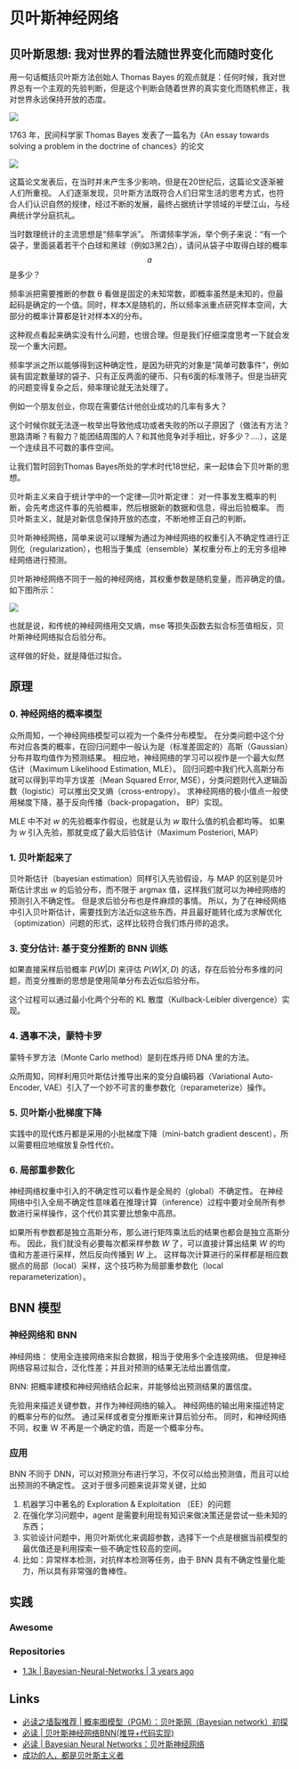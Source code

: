 # 贝叶斯神经网络

## 贝叶斯思想: 我对世界的看法随世界变化而随时变化

用一句话概括贝叶斯方法创始人 Thomas Bayes 的观点就是：任何时候，我对世界总有一个主观的先验判断，但是这个判断会随着世界的真实变化而随机修正，我对世界永远保持开放的态度。

![](https://cdn.jsdelivr.net/gh/xxzhai123/img/img532548-20191016101117699-1196006334.png)

1763 年，民间科学家 Thomas Bayes 发表了一篇名为《An essay towards solving a problem in the doctrine of chances》的论文

![](https://cdn.jsdelivr.net/gh/xxzhai123/img/img532548-20191016101336670-865850886.png)

这篇论文发表后，在当时并未产生多少影响，但是在20世纪后，这篇论文逐渐被人们所重视。
人们逐渐发现，贝叶斯方法既符合人们日常生活的思考方式，也符合人们认识自然的规律，经过不断的发展，最终占据统计学领域的半壁江山，与经典统计学分庭抗礼。

当时数理统计的主流思想是“频率学派”。
所谓频率学派，举个例子来说：“有一个袋子，里面装着若干个白球和黑球（例如3黑2白），请问从袋子中取得白球的概率 $$a$$ 是多少？

频率派把需要推断的参数 θ 看做是固定的未知常数，即概率虽然是未知的，但最起码是确定的一个值。同时，样本X是随机的，所以频率派重点研究样本空间，大部分的概率计算都是针对样本X的分布。

这种观点看起来确实没有什么问题，也很合理。但是我们仔细深度思考一下就会发现一个重大问题。

频率学派之所以能够得到这种确定性，是因为研究的对象是“简单可数事件”，例如装有固定数量球的袋子、只有正反两面的硬币、只有6面的标准筛子。但是当研究的问题变得复杂之后，频率理论就无法处理了。

例如一个朋友创业，你现在需要估计他创业成功的几率有多大？

这个时候你就无法逐一枚举出导致他成功或者失败的所以子原因了（做法有方法？思路清晰？有毅力？能团结周围的人？和其他竞争对手相比，好多少？....），这是一个连续且不可数的事件空间。

让我们暂时回到Thomas Bayes所处的学术时代18世纪，来一起体会下贝叶斯的思想。

贝叶斯主义来自于统计学中的一个定律—贝叶斯定律： 对一件事发生概率的判断，会先考虑这件事的先验概率，然后根据新的数据和信息，得出后验概率。
而贝叶斯主义，就是对新信息保持开放的态度，不断地修正自己的判断。


贝叶斯神经网络，简单来说可以理解为通过为神经网络的权重引入不确定性进行正则化（regularization），也相当于集成（ensemble）某权重分布上的无穷多组神经网络进行预测。

贝叶斯神经网络不同于一般的神经网络，其权重参数是随机变量，而非确定的值。如下图所示：

![](https://pic2.zhimg.com/80/v2-af5a6d9aacbd34618d8441a3c04f5fed_720w.jpg)

也就是说，和传统的神经网络用交叉熵，mse 等损失函数去拟合标签值相反，贝叶斯神经网络拟合后验分布。

这样做的好处，就是降低过拟合。

## 原理

### 0. 神经网络的概率模型

众所周知，一个神经网络模型可以视为一个条件分布模型。
在分类问题中这个分布对应各类的概率，在回归问题中一般认为是（标准差固定的）高斯（Gaussian）分布并取均值作为预测结果。
相应地，神经网络的学习可以视作是一个最大似然估计（Maximum Likelihood Estimation, MLE）。
回归问题中我们代入高斯分布就可以得到平均平方误差（Mean Squared Error, MSE），分类问题则代入逻辑函数（logistic）可以推出交叉熵（cross-entropy）。
求神经网络的极小值点一般使用梯度下降，基于反向传播（back-propagation， BP）实现。

MLE 中不对 $w$ 的先验概率作假设，也就是认为 $w$ 取什么值的机会都均等。
如果为 $w$ 引入先验，那就变成了最大后验估计（Maximum Posteriori, MAP）

### 1. 贝叶斯起来了

贝叶斯估计（bayesian estimation）同样引入先验假设，与 MAP 的区别是贝叶斯估计求出 $w$ 的后验分布，而不限于 argmax 值，这样我们就可以为神经网络的预测引入不确定性。
但是求后验分布也是件麻烦的事情。
所以，为了在神经网络中引入贝叶斯估计，需要找到方法近似这些东西，并且最好能转化成为求解优化（optimization）问题的形式，这样比较符合我们炼丹师的追求。

### 3. 变分估计: 基于变分推断的 BNN 训练

如果直接采样后验概率 $P(W|D)$ 来评估 $P(W|X,D)$ 的话，存在后验分布多维的问题，而变分推断的思想是使用简单分布去近似后验分布。

这个过程可以通过最小化两个分布的 KL 散度（Kullback-Leibler divergence）实现。

### 4. 遇事不决，蒙特卡罗

蒙特卡罗方法（Monte Carlo method）是刻在炼丹师 DNA 里的方法。

众所周知，同样利用贝叶斯估计推导出来的变分自编码器（Variational Auto-Encoder, VAE）引入了一个妙不可言的重参数化（reparameterize）操作。

### 5. 贝叶斯小批梯度下降

实践中的现代炼丹都是采用的小批梯度下降（mini-batch gradient descent），所以需要相应地缩放复杂性代价。

### 6. 局部重参数化

神经网络权重中引入的不确定性可以看作是全局的（global）不确定性。
在神经网络中引入全局不确定性意味着在推理计算（inference）过程中要对全局所有参数进行采样操作，这个代价其实要比想象中高昂。

如果所有参数都是独立高斯分布，那么进行矩阵乘法后的结果也都会是独立高斯分布。
因此，我们就没有必要每次都采样参数 $W$ 了，可以直接计算出结果 $W$ 的均值和方差进行采样，然后反向传播到 $W$ 上。
这样每次计算进行的采样都是相应数据点的局部（local）采样，这个技巧称为局部重参数化（local reparameterization）。

## BNN 模型

### 神经网络和 BNN

神经网络： 使用全连接网络来拟合数据，相当于使用多个全连接网络。 但是神经网络容易过拟合，泛化性差；并且对预测的结果无法给出置信度。

BNN: 把概率建模和神经网络结合起来，并能够给出预测结果的置信度。

先验用来描述关键参数，并作为神经网络的输入。
神经网络的输出用来描述特定的概率分布的似然。
通过采样或者变分推断来计算后验分布。
同时，和神经网络不同，权重 W 不再是一个确定的值，而是一个概率分布。

### 应用

BNN 不同于 DNN，可以对预测分布进行学习，不仅可以给出预测值，而且可以给出预测的不确定性。
这对于很多问题来说非常关键，比如

1. 机器学习中著名的 Exploration & Exploitation （EE）的问题
2. 在强化学习问题中，agent 是需要利用现有知识来做决策还是尝试一些未知的东西；
3. 实验设计问题中，用贝叶斯优化来调超参数，选择下一个点是根据当前模型的最优值还是利用探索一些不确定性较高的空间。
4. 比如：异常样本检测，对抗样本检测等任务，由于 BNN 具有不确定性量化能力，所以具有非常强的鲁棒性。

## 实践

### Awesome



### Repositories

- [1.3k | Bayesian-Neural-Networks | 3 years ago](https://github.com/JavierAntoran/Bayesian-Neural-Networks)

## Links

- [必读之墙裂推荐 | 概率图模型（PGM）：贝叶斯网（Bayesian network）初探](https://www.cnblogs.com/LittleHann/p/11683607.html)
- [必读 | 贝叶斯神经网络BNN(推导+代码实现)](https://zhuanlan.zhihu.com/p/263053978)
- [必读 | Bayesian Neural Networks：贝叶斯神经网络](https://zhuanlan.zhihu.com/p/81170602)
- [成功的人，都是贝叶斯主义者](https://zhuanlan.zhihu.com/p/462368360)

